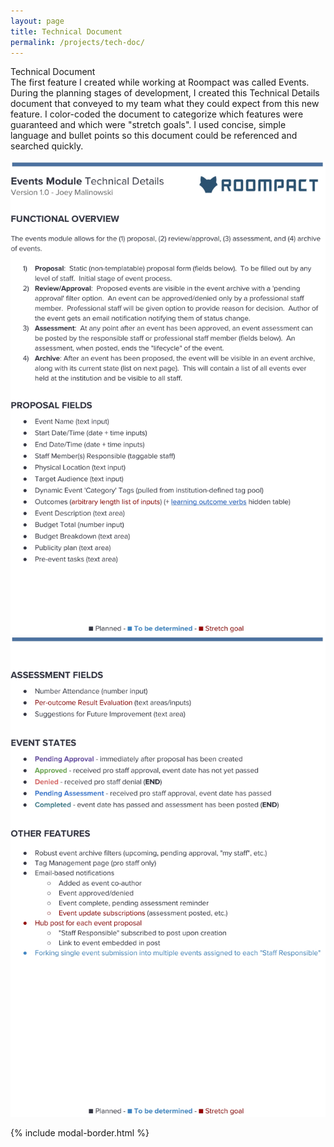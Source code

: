 ```yaml
---
layout: page
title: Technical Document
permalink: /projects/tech-doc/
---
```


<div class="header-row">
        <span class="header-text"> Technical Document </span>
</div>
<div class="description-row">
        <span class="description-text">
            The first feature I created while working at Roompact was called Events. During the planning stages of development, I created this Technical Details document that conveyed to my team what they could expect from this new feature. I color-coded the document to categorize which features were guaranteed and which were "stretch goals". I used concise, simple language and bullet points so this document could be referenced and searched quickly.  
        </span>
</div>
<br />

<div class="tech-doc-container">
    <img class="modal-img" src="/assets/techDoc/techDocPage1.jpg">
</div>
<div class="tech-doc-container">
    <img class="modal-img" src="/assets/techDoc/techDocPage2.jpg">
</div>


{% include modal-border.html %}
<script type="text/javascript" src="{{ site.github.url }}/assets/js/modal.js"></script>
